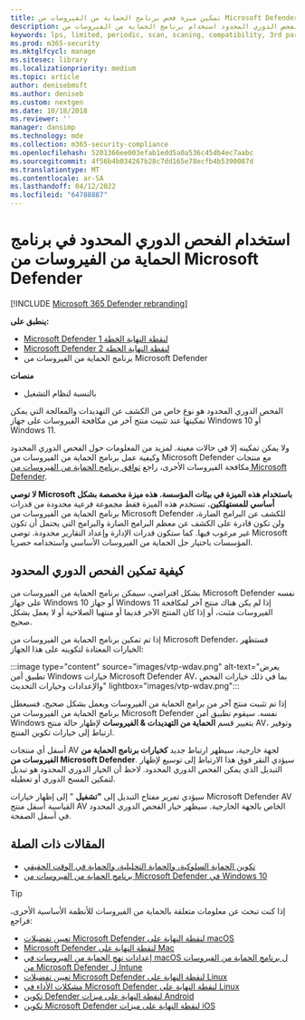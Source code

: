 ```yaml
---
title: تمكين ميزة فحص برنامج الحماية من الفيروسات من Microsoft Defender الدوري المحدود
description: يتيح لك الفحص الدوري المحدود استخدام برنامج الحماية من الفيروسات من Microsoft Defender بالإضافة إلى موفري AV المثبتين الآخرين
keywords: lps, limited, periodic, scan, scaning, compatibility, 3rd party, other av, disable
ms.prod: m365-security
ms.mktglfcycl: manage
ms.sitesec: library
ms.localizationpriority: medium
ms.topic: article
author: denisebmsft
ms.author: deniseb
ms.custom: nextgen
ms.date: 10/18/2018
ms.reviewer: ''
manager: dansimp
ms.technology: mde
ms.collection: m365-security-compliance
ms.openlocfilehash: 5201366ee003efab1edd5a0a536c45db4ec7aabc
ms.sourcegitcommit: 4f56b4b034267b28c7dd165e78ecfb4b5390087d
ms.translationtype: MT
ms.contentlocale: ar-SA
ms.lasthandoff: 04/12/2022
ms.locfileid: "64788887"
---
```

# <a name="use-limited-periodic-scanning-in-microsoft-defender-antivirus"></a>استخدام الفحص الدوري المحدود في برنامج الحماية من الفيروسات من Microsoft Defender

[!INCLUDE [Microsoft 365 Defender rebranding](../../includes/microsoft-defender.md)]


**ينطبق على:**

- [Microsoft Defender لنقطة النهاية الخطة 1](https://go.microsoft.com/fwlink/p/?linkid=2154037)
- [Microsoft Defender لنقطة النهاية الخطة 2](https://go.microsoft.com/fwlink/p/?linkid=2154037)
- برنامج الحماية من الفيروسات من Microsoft Defender

**منصات**
- بالنسبة لنظام التشغيل

الفحص الدوري المحدود هو نوع خاص من الكشف عن التهديدات والمعالجة التي يمكن تمكينها عند تثبيت منتج آخر من مكافحة الفيروسات على جهاز Windows 10 أو Windows 11.

ولا يمكن تمكينه إلا في حالات معينة. لمزيد من المعلومات حول الفحص الدوري المحدود وكيفية عمل برنامج الحماية من الفيروسات من Microsoft Defender مع منتجات مكافحة الفيروسات الأخرى، راجع [توافق برنامج الحماية من الفيروسات من Microsoft Defender](microsoft-defender-antivirus-compatibility.md).

**لا توصي Microsoft باستخدام هذه الميزة في بيئات المؤسسة. هذه ميزة مخصصة بشكل أساسي للمستهلكين.** تستخدم هذه الميزة فقط مجموعة فرعية محدودة من قدرات برنامج الحماية من الفيروسات من Microsoft Defender للكشف عن البرامج الضارة، ولن تكون قادرة على الكشف عن معظم البرامج الضارة والبرامج التي يحتمل أن تكون غير مرغوب فيها. كما ستكون قدرات الإدارة وإعداد التقارير محدودة. توصي Microsoft المؤسسات باختيار حل الحماية من الفيروسات الأساسي واستخدامه حصريا.

## <a name="how-to-enable-limited-periodic-scanning"></a>كيفية تمكين الفحص الدوري المحدود

بشكل افتراضي، سيمكن برنامج الحماية من الفيروسات من Microsoft Defender نفسه على جهاز Windows 10 أو جهاز Windows 11 إذا لم يكن هناك منتج آخر لمكافحة الفيروسات مثبت، أو إذا كان المنتج الآخر قديما أو منتهيا الصلاحية أو لا يعمل بشكل صحيح.

إذا تم تمكين برنامج الحماية من الفيروسات من Microsoft Defender، فستظهر الخيارات المعتادة لتكوينه على هذا الجهاز:

:::image type="content" source="images/vtp-wdav.png" alt-text="يعرض تطبيق أمن Windows خيارات Microsoft Defender AV، بما في ذلك خيارات الفحص والإعدادات وخيارات التحديث" lightbox="images/vtp-wdav.png":::

إذا تم تثبيت منتج آخر من برامج الحماية من الفيروسات ويعمل بشكل صحيح، فسيعطل برنامج الحماية من الفيروسات من Microsoft Defender نفسه. سيقوم تطبيق أمن Windows بتغيير قسم **الحماية من التهديدات & الفيروسات** لإظهار حالة منتج AV، وتوفير ارتباط إلى خيارات تكوين المنتج.

أسفل أي منتجات AV لجهة خارجية، سيظهر ارتباط جديد **كخيارات برنامج الحماية من الفيروسات من Microsoft Defender**. سيؤدي النقر فوق هذا الارتباط إلى توسيع لإظهار التبديل الذي يمكن الفحص الدوري المحدود. لاحظ أن الخيار الدوري المحدود هو تبديل لتمكين المسح الدوري أو تعطيله. 

سيؤدي تمرير مفتاح التبديل إلى **"تشغيل** " إلى إظهار خيارات Microsoft Defender AV القياسية أسفل منتج AV الخاص بالجهة الخارجية. سيظهر خيار الفحص الدوري المحدود في أسفل الصفحة.

## <a name="related-articles"></a>المقالات ذات الصلة

- [تكوين الحماية السلوكية، والحماية التحليلية، والحماية في الوقت الحقيقي](configure-protection-features-microsoft-defender-antivirus.md)
- [برنامج الحماية من الفيروسات من Microsoft Defender في Windows 10](microsoft-defender-antivirus-in-windows-10.md)

> [!TIP]
> إذا كنت تبحث عن معلومات متعلقة بالحماية من الفيروسات للأنظمة الأساسية الأخرى، فراجع:
> - [تعيين تفضيلات Microsoft Defender لنقطة النهاية على macOS](mac-preferences.md)
> - [Microsoft Defender لنقطة النهاية على Mac](microsoft-defender-endpoint-mac.md)
> - [إعدادات نهج الحماية من الفيروسات في macOS ل برنامج الحماية من الفيروسات من Microsoft Defender ل Intune](/mem/intune/protect/antivirus-microsoft-defender-settings-macos)
> - [تعيين تفضيلات Microsoft Defender لنقطة النهاية على Linux](linux-preferences.md)
> - [مشكلات الأداء في Microsoft Defender لنقطة النهاية على Linux](microsoft-defender-endpoint-linux.md)
> - [تكوين Defender لنقطة النهاية على ميزات Android](android-configure.md)
> - [تكوين Microsoft Defender لنقطة النهاية على ميزات iOS](ios-configure-features.md)